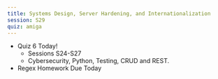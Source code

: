 ```yaml
---
title: Systems Design, Server Hardening, and Internationalization
session: S29
quiz: amiga
---
```


* Quiz 6 Today!
    * Sessions S24-S27
    * Cybersecurity, Python, Testing, CRUD and REST.
* Regex Homework Due Today
